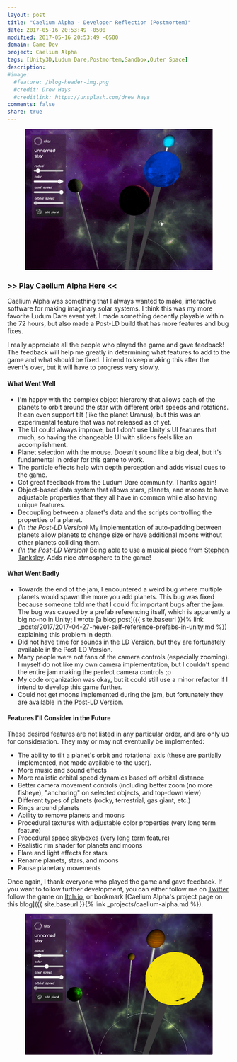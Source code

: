 ```yaml
---
layout: post
title: "Caelium Alpha - Developer Reflection (Postmortem)"
date: 2017-05-16 20:53:49 -0500
modified: 2017-05-16 20:53:49 -0500
domain: Game-Dev
project: Caelium Alpha
tags: [Unity3D,Ludum Dare,Postmortem,Sandbox,Outer Space]
description: 
#image:
  #feature: /blog-header-img.png
  #credit: Drew Hays
  #creditlink: https://unsplash.com/drew_hays
comments: false
share: true
---
```


<figure>
	<a href="/_images/project-images/caelium-alpha/caeliumGif4.gif" target="_blank">
		<img src="/_images/project-images/caelium-alpha/caeliumGif4.gif" alt="">
	</a>
</figure>

###  <i class="fa fa-moon-o" aria-hidden="true"></i> [>> Play Caelium Alpha Here <<](https://ldjam.com/events/ludum-dare/38/caelium-alpha)

Caelium Alpha was something that I always wanted to make, interactive software for making imaginary solar systems. I think this was my more favorite Ludum Dare event yet. I made something decently playable within the 72 hours, but also made a Post-LD build that has more features and bug fixes. 

I really appreciate all the people who played the game and gave feedback! The feedback will help me greatly in determining what features to add to the game and what should be fixed. I intend to keep making this after the event's over, but it will have to progress very slowly.

#### <i class="fa fa-check-circle" aria-hidden="true"></i> What Went Well

 - I'm happy with the complex object hierarchy that allows each of the planets to orbit around the star with different orbit speeds and rotations. It can even support tilt (like the planet Uranus), but this was an experimental feature that was not released as of yet.
 - The UI could always improve, but I don't use Unity's UI features that much, so having the changeable UI with sliders feels like an accomplishment.
 - Planet selection with the mouse. Doesn't sound like a big deal, but it's fundamental in order for this game to work.
 - The particle effects help with depth perception and adds visual cues to the game.
 - Got great feedback from the Ludum Dare community. Thanks again!
 - Object-based data system that allows stars, planets, and moons to have adjustable properties that they all have in common while also having unique features.
 - Decoupling between a planet's data and the scripts controlling the properties of a planet.
 - *(In the Post-LD Version)* My implementation of auto-padding between planets allow planets to change size or have additional moons without other planets colliding them.
 - *(In the Post-LD Version)* Being able to use a musical piece from [Stephen Tanksley](https://soundcloud.com/stephen-tanksley). Adds nice atmosphere to the game!

#### <i class="fa fa-times-circle" aria-hidden="true"></i> What Went Badly

 - Towards the end of the jam, I encountered a weird bug where multiple planets would spawn the more you add planets. This bug was fixed because someone told me that I could fix important bugs after the jam. The bug was caused by a prefab referencing itself, which is apparently a big no-no in Unity; I wrote [a blog post]({{ site.baseurl }}{% link _posts/2017/2017-04-27-never-self-reference-prefabs-in-unity.md %}) explaining this problem in depth.
 - Did not have time for sounds in the LD Version, but they are fortunately available in the Post-LD Version.
 - Many people were not fans of the camera controls (especially zooming). I myself do not like my own camera implementation, but I couldn't spend the entire jam making the perfect camera controls ;p
 - My code organization was okay, but it could still use a minor refactor if I intend to develop this game further.
 - Could not get moons implemented during the jam, but fortunately they are available in the Post-LD Version.

#### <i class="fa fa-star-o" aria-hidden="true"></i> Features I'll Consider in the Future

These desired features are not listed in any particular order, and are only up for consideration. They may or may not eventually be implemented:

 - The ability to tilt a planet's orbit and rotational axis (these are partially implemented, not made available to the user).
 - More music and sound effects
 - More realistic orbital speed dynamics based off orbital distance
 - Better camera movement controls (including better zoom (no more fisheye), "anchoring" on selected objects, and top-down view)
 - Different types of planets (rocky, terrestrial, gas giant, etc.)
 - Rings around planets
 - Ability to remove planets and moons
 - Procedural textures with adjustable color properties (very long term feature)
 - Procedural space skyboxes (very long term feature)
 - Realistic rim shader for planets and moons
 - Flare and light effects for stars
 - Rename planets, stars, and moons
 - Pause planetary movements

Once again, I thank everyone who played the game and gave feedback. If you want to follow further development, you can either follow me on [Twitter](https://twitter.com/Jishenaz), follow the game on [Itch.io](https://jishenaz.itch.io/caelium-alpha), or bookmark [Caelium Alpha's project page on this blog]({{ site.baseurl }}{% link _projects/caelium-alpha.md %}).

<figure>
	<a href="/_images/project-images/caelium-alpha/caeliumScreen8.png" target="_blank">
		<img src="/_images/project-images/caelium-alpha/caeliumScreen8.png" alt="">
	</a>
</figure>
